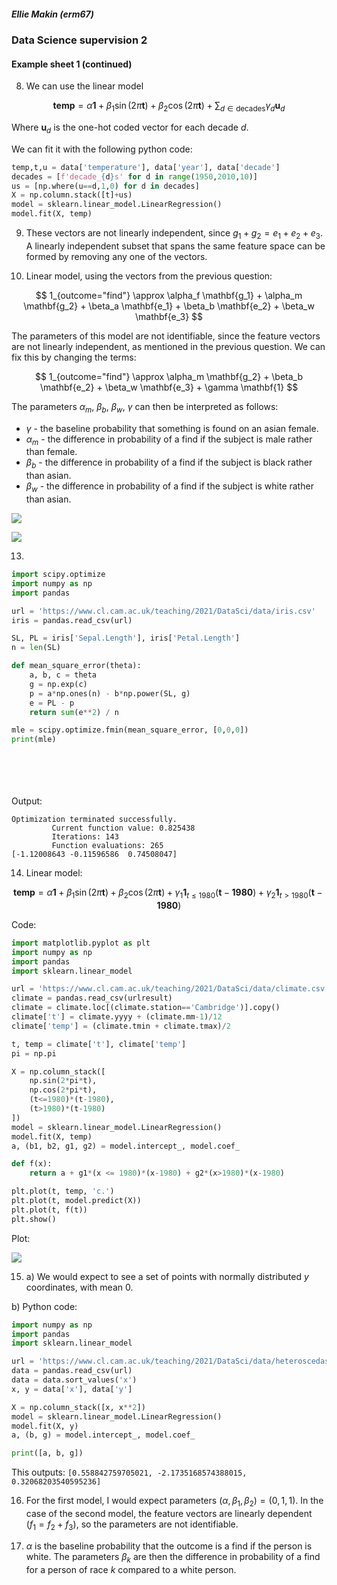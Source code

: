 ##### Ellie Makin (erm67)

### Data Science supervision 2

#### Example sheet 1 (continued)

8. We can use the linear model

$$
\textbf{temp} = \alpha\mathbf{1} + \beta_1 \sin(2 \pi \mathbf{t}) + \beta_2 \cos(2 \pi \mathbf{t}) + \sum_{d \in \text{decades}} \gamma_d \mathbf{u}_d
$$

Where $\mathbf{u}_d$ is the one-hot coded vector for each decade $d$.

We can fit it with the following python code:

```python
temp,t,u = data['temperature'], data['year'], data['decade']
decades = [f'decade_{d}s' for d in range(1950,2010,10)]
us = [np.where(u==d,1,0) for d in decades]
X = np.column.stack([t]+us)
model = sklearn.linear_model.LinearRegression()
model.fit(X, temp)
```

9. These vectors are not linearly independent, since $g_1 + g_2 = e_1 + e_2 + e_3$. A linearly independent subset that spans the same feature space can be formed by removing any one of the vectors.

10. Linear model, using the vectors from the previous question:

$$
1_{outcome="find"} \approx \alpha_f \mathbf{g_1} + \alpha_m \mathbf{g_2} + \beta_a \mathbf{e_1} + \beta_b \mathbf{e_2} + \beta_w \mathbf{e_3}
$$

The parameters of this model are not identifiable, since the feature vectors are not linearly independent, as mentioned in the previous question. We can fix this by changing the terms:

$$
1_{outcome="find"} \approx \alpha_m \mathbf{g_2} + \beta_b \mathbf{e_2} + \beta_w \mathbf{e_3} + \gamma \mathbf{1}
$$

The parameters $\alpha_m$, $\beta_b$, $\beta_w$, $\gamma$ can then be interpreted as follows:

- $\gamma$ - the baseline probability that something is found on an asian female.
- $\alpha_m$ - the difference in probability of a find if the subject is male rather than female.
- $\beta_b$ - the difference in probability of a find if the subject is black rather than asian.
- $\beta_w$ - the difference in probability of a find if the subject is white rather than asian.

![](images/es1q11.png)

![](images/es1q12.png)

13. 

```python
import scipy.optimize
import numpy as np
import pandas

url = 'https://www.cl.cam.ac.uk/teaching/2021/DataSci/data/iris.csv'
iris = pandas.read_csv(url)

SL, PL = iris['Sepal.Length'], iris['Petal.Length']
n = len(SL)

def mean_square_error(theta):
    a, b, c = theta
    g = np.exp(c)
    p = a*np.ones(n) - b*np.power(SL, g)
    e = PL - p
    return sum(e**2) / n

mle = scipy.optimize.fmin(mean_square_error, [0,0,0])
print(mle)
```
<br><br><br><br>
Output:
```
Optimization terminated successfully.
         Current function value: 0.825438
         Iterations: 143
         Function evaluations: 265
[-1.12008643 -0.11596586  0.74508047]
```

14. Linear model:

$$
\textbf{temp} = \alpha\mathbf{1} + \beta_1 \sin(2 \pi \mathbf{t}) + \beta_2 \cos(2 \pi \mathbf{t}) + \gamma_1 \mathbf{1}_{t\le1980}(\mathbf{t} - \mathbf{1980}) + \gamma_2 \mathbf{1}_{t>1980}(\mathbf{t} - \mathbf{1980})
$$

Code:

```python
import matplotlib.pyplot as plt
import numpy as np
import pandas
import sklearn.linear_model

url = 'https://www.cl.cam.ac.uk/teaching/2021/DataSci/data/climate.csv'
climate = pandas.read_csv(urlresult)
climate = climate.loc[(climate.station=='Cambridge')].copy()
climate['t'] = climate.yyyy + (climate.mm-1)/12
climate['temp'] = (climate.tmin + climate.tmax)/2

t, temp = climate['t'], climate['temp']
pi = np.pi

X = np.column_stack([
    np.sin(2*pi*t),
    np.cos(2*pi*t),
    (t<=1980)*(t-1980),
    (t>1980)*(t-1980)
])
model = sklearn.linear_model.LinearRegression()
model.fit(X, temp)
a, (b1, b2, g1, g2) = model.intercept_, model.coef_

def f(x):
    return a + g1*(x <= 1980)*(x-1980) + g2*(x>1980)*(x-1980)

plt.plot(t, temp, 'c.')
plt.plot(t, model.predict(X))
plt.plot(t, f(t))
plt.show()
```

Plot:

![](images/es1q14.png)

15. a) We would expect to see a set of points with normally distributed $y$ coordinates, with mean $0$.

b) Python code:

```python
import numpy as np
import pandas
import sklearn.linear_model

url = 'https://www.cl.cam.ac.uk/teaching/2021/DataSci/data/heteroscedasticity.csv'
data = pandas.read_csv(url)
data = data.sort_values('x')
x, y = data['x'], data['y']

X = np.column_stack([x, x**2])
model = sklearn.linear_model.LinearRegression()
model.fit(X, y)
a, (b, g) = model.intercept_, model.coef_

print([a, b, g])
```

This outputs: `[0.558842759705021, -2.1735168574388015, 0.32068203540595236]`

16. For the first model, I would expect parameters $(\alpha, \beta_1, \beta_2)=(0, 1, 1)$. In the case of the second model, the feature vectors are linearly dependent ($f_1 = f_2 + f_3$), so the parameters are not identifiable.

17. $\alpha$ is the baseline probability that the outcome is a find if the person is white. The parameters $\beta_k$ are then the difference in probability of a find for a person of race $k$ compared to a white person.
